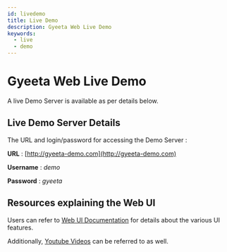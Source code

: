 ```yaml
---
id: livedemo
title: Live Demo
description: Gyeeta Web Live Demo
keywords:
  - live
  - demo
---
```


# Gyeeta Web Live Demo

A live Demo Server is available as per details below.


## Live Demo Server Details

The URL and login/password for accessing the Demo Server :


**URL** : [http://gyeeta-demo.com](http://gyeeta-demo.com)

**Username** : _demo_

**Password** : _gyeeta_


## Resources explaining the Web UI

Users can refer to [Web UI Documentation](./monitor/uioverview) for details about the various UI features.

Additionally, [Youtube Videos](https://youtube.com/@gyeeta) can be referred to as well.


